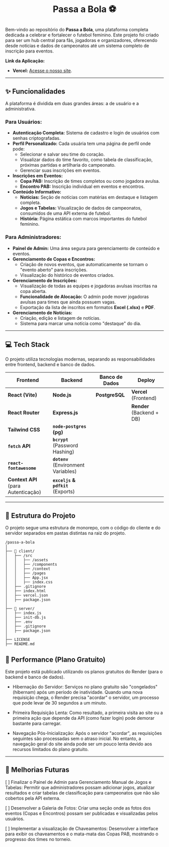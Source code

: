 # <p align="center">Passa a Bola ⚽️</p>

Bem-vindo ao repositório do **Passa a Bola**, uma plataforma completa dedicada a celebrar e fortalecer o futebol feminino. Este projeto foi criado para ser um hub central para fãs, jogadoras e organizadores, oferecendo desde notícias e dados de campeonatos até um sistema completo de inscrição para eventos.

**Link da Aplicação:**
* **Vercel:** [Acesse o nosso site](https://passa-a-bola-beryl.vercel.app/).

---

## ✨ Funcionalidades

A plataforma é dividida em duas grandes áreas: a de usuário e a administrativa.

### Para Usuários:
* **Autenticação Completa:** Sistema de cadastro e login de usuários com senhas criptografadas.
* **Perfil Personalizado:** Cada usuária tem uma página de perfil onde pode:
    * Selecionar e salvar seu time do coração.
    * Visualizar dados do time favorito, como tabela de classificação, próximas partidas e artilharia do campeonato.
    * Gerenciar suas inscrições em eventos.
* **Inscrições em Eventos:**
    * **Copa PAB:** Inscrição de times completos ou como jogadora avulsa.
    * **Encontro PAB:** Inscrição individual em eventos e encontros.
* **Conteúdo Informativo:**
    * **Notícias:** Seção de notícias com matérias em destaque e listagem completa.
    * **Jogos e Tabelas:** Visualização de dados de campeonatos, consumidos de uma API externa de futebol.
    * **História:** Página estática com marcos importantes do futebol feminino.

### Para Administradores:
* **Painel de Admin:** Uma área segura para gerenciamento de conteúdo e eventos.
* **Gerenciamento de Copas e Encontros:**
    * Criação de novos eventos, que automaticamente se tornam o "evento aberto" para inscrições.
    * Visualização do histórico de eventos criados.
* **Gerenciamento de Inscrições:**
    * Visualização de todas as equipes e jogadoras avulsas inscritas na copa aberta.
    * **Funcionalidade de Alocação:** O admin pode mover jogadoras avulsas para times que ainda possuem vagas.
    * Exportação da lista de inscritos em formatos **Excel (.xlsx)** e **PDF**.
* **Gerenciamento de Notícias:**
    * Criação, edição e listagem de notícias.
    * Sistema para marcar uma notícia como "destaque" do dia.

---

## 💻 Tech Stack

O projeto utiliza tecnologias modernas, separando as responsabilidades entre frontend, backend e banco de dados.

| Frontend                               | Backend                               | Banco de Dados | Deploy                        |
| -------------------------------------- | ------------------------------------- | -------------- | ----------------------------- |
| **React (Vite)** | **Node.js** | **PostgreSQL** | **Vercel** (Frontend)         |
| **React Router** | **Express.js** |                | **Render** (Backend + DB)     |
| **Tailwind CSS** | **`node-postgres` (pg)** |                |                               |
| **`fetch` API** | **`bcrypt`** (Password Hashing)       |                |                               |
| **`react-fontawesome`** | **`dotenv`** (Environment Variables)  |                |                               |
| **Context API** (para Autenticação)    | **`exceljs` & `pdfkit`** (Exports)    |                |                               |

---

## 📁 Estrutura do Projeto

O projeto segue uma estrutura de monorepo, com o código do cliente e do servidor separados em pastas distintas na raiz do projeto.

```
/passa-a-bola
│
├── 📂 client/
│   ├── /src
│   │   ├── /assets
│   │   ├── /components
│   │   ├── /context
│   │   ├── /pages
│   │   ├── App.jsx
│   │   ├── index.css
│   ├── .gitignore
│   ├── index.html
│   ├── vercel.json
│   ├── package.json
│
├── 📂 server/
│   ├── index.js
│   ├── init-db.js
│   ├── .env
│   ├── .gitignore
│   ├── package.json
│
├── LICENSE
├── README.md

```


## 🐌 Performance (Plano Gratuito)
Este projeto está publicado utilizando os planos gratuitos do Render (para o backend e banco de dados).

* Hibernação do Servidor: Serviços no plano gratuito são "congelados" (hibernam) após um período de inatividade. Quando uma nova requisição chega, o Render precisa "acordar" o servidor, um processo que pode levar de 30 segundos a um minuto.

* Primeira Requisição Lenta: Como resultado, a primeira visita ao site ou a primeira ação que depende da API (como fazer login) pode demorar bastante para carregar.

* Navegação Pós-Inicialização: Após o servidor "acordar", as requisições seguintes são processadas sem o atraso inicial. No entanto, a navegação geral do site ainda pode ser um pouco lenta devido aos recursos limitados do plano gratuito.

---

## 🔮 Melhorias Futuras

[ ] Finalizar o Painel de Admin para Gerenciamento Manual de Jogos e Tabelas: Permitir que administradores possam adicionar jogos, atualizar resultados e criar tabelas de classificação para campeonatos que não são cobertos pela API externa.

[ ] Desenvolver a Galeria de Fotos: Criar uma seção onde as fotos dos eventos (Copas e Encontros) possam ser publicadas e visualizadas pelos usuários.

[ ] Implementar a visualização de Chaveamentos: Desenvolver a interface para exibir os chaveamentos e o mata-mata das Copas PAB, mostrando o progresso dos times no torneio.